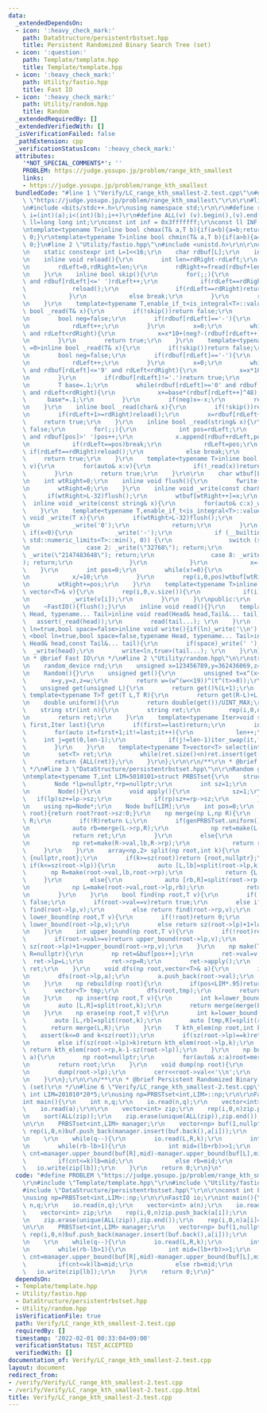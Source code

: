 ```yaml
---
data:
  _extendedDependsOn:
  - icon: ':heavy_check_mark:'
    path: DataStructure/persistentrbstset.hpp
    title: Persistent Randomized Binary Search Tree (set)
  - icon: ':question:'
    path: Template/template.hpp
    title: Template/template.hpp
  - icon: ':heavy_check_mark:'
    path: Utility/fastio.hpp
    title: Fast IO
  - icon: ':heavy_check_mark:'
    path: Utility/random.hpp
    title: Random
  _extendedRequiredBy: []
  _extendedVerifiedWith: []
  _isVerificationFailed: false
  _pathExtension: cpp
  _verificationStatusIcon: ':heavy_check_mark:'
  attributes:
    '*NOT_SPECIAL_COMMENTS*': ''
    PROBLEM: https://judge.yosupo.jp/problem/range_kth_smallest
    links:
    - https://judge.yosupo.jp/problem/range_kth_smallest
  bundledCode: "#line 1 \"Verify/LC_range_kth_smallest-2.test.cpp\"\n#define PROBLEM\
    \ \"https://judge.yosupo.jp/problem/range_kth_smallest\"\r\n\r\n#line 1 \"Template/template.hpp\"\
    \n#include <bits/stdc++.h>\r\nusing namespace std;\r\n\r\n#define rep(i,a,b) for(int\
    \ i=(int)(a);i<(int)(b);i++)\r\n#define ALL(v) (v).begin(),(v).end()\r\nusing\
    \ ll=long long int;\r\nconst int inf = 0x3fffffff;\r\nconst ll INF = 0x1fffffffffffffff;\r\
    \ntemplate<typename T>inline bool chmax(T& a,T b){if(a<b){a=b;return 1;}return\
    \ 0;}\r\ntemplate<typename T>inline bool chmin(T& a,T b){if(a>b){a=b;return 1;}return\
    \ 0;}\n#line 2 \"Utility/fastio.hpp\"\n#include <unistd.h>\r\n\r\nclass FastIO{\r\
    \n    static constexpr int L=1<<16;\r\n    char rdbuf[L];\r\n    int rdLeft=0,rdRight=0;\r\
    \n    inline void reload(){\r\n        int len=rdRight-rdLeft;\r\n        memmove(rdbuf,rdbuf+rdLeft,len);\r\
    \n        rdLeft=0,rdRight=len;\r\n        rdRight+=fread(rdbuf+len,1,L-len,stdin);\r\
    \n    }\r\n    inline bool skip(){\r\n        for(;;){\r\n            while(rdLeft!=rdRight\
    \ and rdbuf[rdLeft]<=' ')rdLeft++;\r\n            if(rdLeft==rdRight){\r\n   \
    \             reload();\r\n                if(rdLeft==rdRight)return false;\r\n\
    \            }\r\n            else break;\r\n        }\r\n        return true;\r\
    \n    }\r\n    template<typename T,enable_if_t<is_integral<T>::value,int> =0>inline\
    \ bool _read(T& x){\r\n        if(!skip())return false;\r\n        if(rdLeft+20>=rdRight)reload();\r\
    \n        bool neg=false;\r\n        if(rdbuf[rdLeft]=='-'){\r\n            neg=true;\r\
    \n            rdLeft++;\r\n        }\r\n        x=0;\r\n        while(rdbuf[rdLeft]>='0'\
    \ and rdLeft<rdRight){\r\n            x=x*10+(neg?-(rdbuf[rdLeft++]^48):(rdbuf[rdLeft++]^48));\r\
    \n        }\r\n        return true;\r\n    }\r\n    template<typename T,enable_if_t<is_floating_point<T>::value,int>\
    \ =0>inline bool _read(T& x){\r\n        if(!skip())return false;\r\n        if(rdLeft+20>=rdRight)reload();\r\
    \n        bool neg=false;\r\n        if(rdbuf[rdLeft]=='-'){\r\n            neg=true;\r\
    \n            rdLeft++;\r\n        }\r\n        x=0;\r\n        while(rdbuf[rdLeft]>='0'\
    \ and rdbuf[rdLeft]<='9' and rdLeft<rdRight){\r\n            x=x*10+(rdbuf[rdLeft++]^48);\r\
    \n        }\r\n        if(rdbuf[rdLeft]!='.')return true;\r\n        rdLeft++;\r\
    \n        T base=.1;\r\n        while(rdbuf[rdLeft]>='0' and rdbuf[rdLeft]<='9'\
    \ and rdLeft<rdRight){\r\n            x+=base*(rdbuf[rdLeft++]^48);\r\n      \
    \      base*=.1;\r\n        }\r\n        if(neg)x=-x;\r\n        return true;\r\
    \n    }\r\n    inline bool _read(char& x){\r\n        if(!skip())return false;\r\
    \n        if(rdLeft+1>=rdRight)reload();\r\n        x=rdbuf[rdLeft++];\r\n   \
    \     return true;\r\n    }\r\n    inline bool _read(string& x){\r\n        if(!skip())return\
    \ false;\r\n        for(;;){\r\n            int pos=rdLeft;\r\n            while(pos<rdRight\
    \ and rdbuf[pos]>' ')pos++;\r\n            x.append(rdbuf+rdLeft,pos-rdLeft);\r\
    \n            if(rdLeft==pos)break;\r\n            rdLeft=pos;\r\n           \
    \ if(rdLeft==rdRight)reload();\r\n            else break;\r\n        }\r\n   \
    \     return true;\r\n    }\r\n    template<typename T>inline bool _read(vector<T>&\
    \ v){\r\n        for(auto& x:v){\r\n            if(!_read(x))return false;\r\n\
    \        }\r\n        return true;\r\n    }\r\n\r\n    char wtbuf[L],tmp[50];\r\
    \n    int wtRight=0;\r\n    inline void flush(){\r\n        fwrite(wtbuf,1,wtRight,stdout);\r\
    \n        wtRight=0;\r\n    }\r\n    inline void _write(const char& x){\r\n  \
    \      if(wtRight>L-32)flush();\r\n        wtbuf[wtRight++]=x;\r\n    }\r\n  \
    \  inline void _write(const string& x){\r\n        for(auto& c:x)_write(c);\r\n\
    \    }\r\n    template<typename T,enable_if_t<is_integral<T>::value,int> =0>inline\
    \ void _write(T x){\r\n        if(wtRight>L-32)flush();\r\n        if(x==0){\r\
    \n            _write('0');\r\n            return;\r\n        }\r\n        else\
    \ if(x<0){\r\n            _write('-');\r\n            if (__builtin_expect(x ==\
    \ std::numeric_limits<T>::min(), 0)) {\r\n                switch (sizeof(x)) {\r\
    \n                case 2: _write(\"32768\"); return;\r\n                case 4:\
    \ _write(\"2147483648\"); return;\r\n                case 8: _write(\"9223372036854775808\"\
    ); return;\r\n                }\r\n            }\r\n            x=-x;\r\n    \
    \    }\r\n        int pos=0;\r\n        while(x!=0){\r\n            tmp[pos++]=char((x%10)|48);\r\
    \n            x/=10;\r\n        }\r\n        rep(i,0,pos)wtbuf[wtRight+i]=tmp[pos-1-i];\r\
    \n        wtRight+=pos;\r\n    }\r\n    template<typename T>inline void _write(const\
    \ vector<T>& v){\r\n        rep(i,0,v.size()){\r\n            if(i)_write(' ');\r\
    \n            _write(v[i]);\r\n        }\r\n    }\r\npublic:\r\n    FastIO(){}\r\
    \n    ~FastIO(){flush();}\r\n    inline void read(){}\r\n    template <typename\
    \ Head, typename... Tail>inline void read(Head& head,Tail&... tail){\r\n     \
    \   assert(_read(head));\r\n        read(tail...); \r\n    }\r\n    template<bool\
    \ ln=true,bool space=false>inline void write(){if(ln)_write('\\n');}\r\n    template\
    \ <bool ln=true,bool space=false,typename Head, typename... Tail>inline void write(const\
    \ Head& head,const Tail&... tail){\r\n        if(space)_write(' ');\r\n      \
    \  _write(head);\r\n        write<ln,true>(tail...); \r\n    }\r\n};\r\n\r\n/**\r\
    \n * @brief Fast IO\r\n */\n#line 2 \"Utility/random.hpp\"\n\r\nstruct Random{\r\
    \n    random_device rnd;\r\n    unsigned x=123456789,y=362436069,z=521288629,w=rnd();\r\
    \n    Random(){}\r\n    unsigned get(){\r\n        unsigned t=x^(x<<11);\r\n \
    \       x=y,y=z,z=w;\r\n        return w=(w^(w<<19))^(t^(t>>8));\r\n    }\r\n\
    \    unsigned get(unsigned L){\r\n        return get()%(L+1);\r\n    }\r\n   \
    \ template<typename T>T get(T L,T R){\r\n        return get(R-L)+L;\r\n    }\r\
    \n    double uniform(){\r\n        return double(get())/UINT_MAX;\r\n    }\r\n\
    \    string str(int n){\r\n        string ret;\r\n        rep(i,0,n)ret+=get('a','z');\r\
    \n        return ret;\r\n    }\r\n    template<typename Iter>void shuffle(Iter\
    \ first,Iter last){\r\n        if(first==last)return;\r\n        int len=1;\r\n\
    \        for(auto it=first+1;it!=last;it++){\r\n            len++;\r\n       \
    \     int j=get(0,len-1);\r\n            if(j!=len-1)iter_swap(it,first+j);\r\n\
    \        }\r\n    }\r\n    template<typename T>vector<T> select(int n,T L,T R){\r\
    \n        set<T> ret;\r\n        while(ret.size()<n)ret.insert(get(L,R));\r\n\
    \        return {ALL(ret)};\r\n    }\r\n};\r\n\r\n/**\r\n * @brief Random\r\n\
    \ */\n#line 3 \"DataStructure/persistentrbstset.hpp\"\n\r\nRandom genPRBSTset;\r\
    \ntemplate<typename T,int LIM=5010101>struct PRBSTset{\r\n    struct Node{\r\n\
    \        Node *lp=nullptr,*rp=nullptr;\r\n        int sz=1;\r\n        T val;\r\
    \n        Node(){}\r\n        void apply(){\r\n            sz=1;\r\n         \
    \   if(lp)sz+=lp->sz;\r\n            if(rp)sz+=rp->sz;\r\n        }\r\n    };\r\
    \n    using np=Node*;\r\n    Node buf[LIM];\r\n    int pos=0;\r\n    int sz(np\
    \ root){return root?root->sz:0;}\r\n    np merge(np L,np R){\r\n        if(!L)return\
    \ R;\r\n        if(!R)return L;\r\n        if(genPRBSTset.uniform()*(sz(L)+sz(R))<sz(L)){\r\
    \n            auto rb=merge(L->rp,R);\r\n            np ret=make(L->val,L->lp,rb);\r\
    \n            return ret;\r\n        }\r\n        else{\r\n            auto lb=merge(L,R->lp);\r\
    \n            np ret=make(R->val,lb,R->rp);\r\n            return ret;\r\n   \
    \     }\r\n    }\r\n    array<np,2> split(np root,int k){\r\n        if(k<=0)return\
    \ {nullptr,root};\r\n        if(k>=sz(root))return {root,nullptr};\r\n       \
    \ if(k<=sz(root->lp)){\r\n            auto [L,lb]=split(root->lp,k);\r\n     \
    \       np R=make(root->val,lb,root->rp);\r\n            return {L,R};\r\n   \
    \     }\r\n        else{\r\n            auto [rb,R]=split(root->rp,k-1-sz(root->lp));\r\
    \n            np L=make(root->val,root->lp,rb);\r\n            return {L,R};\r\
    \n        }\r\n    }\r\n    bool find(np root,T v){\r\n        if(!root)return\
    \ false;\r\n        if(root->val==v)return true;\r\n        else if(root->val>v)return\
    \ find(root->lp,v);\r\n        else return find(root->rp,v);\r\n    }\r\n    int\
    \ lower_bound(np root,T v){\r\n        if(!root)return 0;\r\n        if(root->val>v)return\
    \ lower_bound(root->lp,v);\r\n        else return sz(root->lp)+1+lower_bound(root->rp,v);\r\
    \n    }\r\n    int upper_bound(np root,T v){\r\n        if(!root)return 0;\r\n\
    \        if(root->val>=v)return upper_bound(root->lp,v);\r\n        else return\
    \ sz(root->lp)+1+upper_bound(root->rp,v);\r\n    }\r\n    np make(T v,np L=nullptr,np\
    \ R=nullptr){\r\n        np ret=&buf[pos++];\r\n        ret->val=v;\r\n      \
    \  ret->lp=L;\r\n        ret->rp=R;\r\n        ret->apply();\r\n        return\
    \ ret;\r\n    }\r\n    void dfs(np root,vector<T>& a){\r\n        if(!root)return;\r\
    \n        dfs(root->lp,a);\r\n        a.push_back(root->val);\r\n        dfs(root->rp,a);\r\
    \n    }\r\n    np rebuild(np root){\r\n        if(pos<LIM*.95)return root;\r\n\
    \        vector<T> tmp;\r\n        dfs(root,tmp);\r\n        return build(tmp);\r\
    \n    }\r\n    np insert(np root,T v){\r\n        int k=lower_bound(root,v);\r\
    \n        auto [L,R]=split(root,k);\r\n        return merge(merge(L,make(v)),R);\r\
    \n    }\r\n    np erase(np root,T v){\r\n        int k=lower_bound(root,v);\r\n\
    \        auto [L,rb]=split(root,k);\r\n        auto [tmp,R]=split(rb,1);\r\n \
    \       return merge(L,R);\r\n    }\r\n    T kth_elem(np root,int k){\r\n    \
    \    assert(k<=0 and k<sz(root));\r\n        if(sz(root->lp)==k)return root->val;\r\
    \n        else if(sz(root->lp)>k)return kth_elem(root->lp,k);\r\n        else\
    \ return kth_elem(root->rp,k-1-sz(root->lp));\r\n    }\r\n    np build(vector<T>&\
    \ a){\r\n        np root=nullptr;\r\n        for(auto& x:a)root=merge(root,make(x));\r\
    \n        return root;\r\n    }\r\n    void dump(np root){\r\n        if(!root)return;\r\
    \n        dump(root->lp);\r\n        cerr<<root->val<<'\\n';\r\n        dump(root->rp);\r\
    \n    }\r\n};\r\n\r\n/**\r\n * @brief Persistent Randomized Binary Search Tree\
    \ (set)\r\n */\n#line 6 \"Verify/LC_range_kth_smallest-2.test.cpp\"\n\r\nconst\
    \ int LIM=201010*20*5;\r\nusing np=PRBSTset<int,LIM>::np;\r\n\r\nFastIO io;\r\n\
    int main(){\r\n    int n,q;\r\n    io.read(n,q);\r\n    vector<int> a(n);\r\n\
    \    io.read(a);\r\n\r\n    vector<int> zip;\r\n    rep(i,0,n)zip.push_back(a[i]);\r\
    \n    sort(ALL(zip));\r\n    zip.erase(unique(ALL(zip)),zip.end());\r\n    rep(i,0,n)a[i]=lower_bound(ALL(zip),a[i])-zip.begin();\r\
    \n\r\n    PRBSTset<int,LIM> manager;\r\n    vector<np> buf(1,nullptr);\r\n   \
    \ rep(i,0,n)buf.push_back(manager.insert(buf.back(),a[i]));\r\n    int L,R,k;\r\
    \n    \r\n    while(q--){\r\n        io.read(L,R,k);\r\n        int lb=0,rb=zip.size();\r\
    \n        while(rb-lb>1){\r\n            int mid=(lb+rb)>>1;\r\n            int\
    \ cnt=manager.upper_bound(buf[R],mid)-manager.upper_bound(buf[L],mid);\r\n   \
    \         if(cnt<=k)lb=mid;\r\n            else rb=mid;\r\n        }\r\n     \
    \   io.write(zip[lb]);\r\n    }\r\n    return 0;\r\n}\n"
  code: "#define PROBLEM \"https://judge.yosupo.jp/problem/range_kth_smallest\"\r\n\
    \r\n#include \"Template/template.hpp\"\r\n#include \"Utility/fastio.hpp\"\r\n\
    #include \"DataStructure/persistentrbstset.hpp\"\r\n\r\nconst int LIM=201010*20*5;\r\
    \nusing np=PRBSTset<int,LIM>::np;\r\n\r\nFastIO io;\r\nint main(){\r\n    int\
    \ n,q;\r\n    io.read(n,q);\r\n    vector<int> a(n);\r\n    io.read(a);\r\n\r\n\
    \    vector<int> zip;\r\n    rep(i,0,n)zip.push_back(a[i]);\r\n    sort(ALL(zip));\r\
    \n    zip.erase(unique(ALL(zip)),zip.end());\r\n    rep(i,0,n)a[i]=lower_bound(ALL(zip),a[i])-zip.begin();\r\
    \n\r\n    PRBSTset<int,LIM> manager;\r\n    vector<np> buf(1,nullptr);\r\n   \
    \ rep(i,0,n)buf.push_back(manager.insert(buf.back(),a[i]));\r\n    int L,R,k;\r\
    \n    \r\n    while(q--){\r\n        io.read(L,R,k);\r\n        int lb=0,rb=zip.size();\r\
    \n        while(rb-lb>1){\r\n            int mid=(lb+rb)>>1;\r\n            int\
    \ cnt=manager.upper_bound(buf[R],mid)-manager.upper_bound(buf[L],mid);\r\n   \
    \         if(cnt<=k)lb=mid;\r\n            else rb=mid;\r\n        }\r\n     \
    \   io.write(zip[lb]);\r\n    }\r\n    return 0;\r\n}"
  dependsOn:
  - Template/template.hpp
  - Utility/fastio.hpp
  - DataStructure/persistentrbstset.hpp
  - Utility/random.hpp
  isVerificationFile: true
  path: Verify/LC_range_kth_smallest-2.test.cpp
  requiredBy: []
  timestamp: '2022-02-01 00:33:04+09:00'
  verificationStatus: TEST_ACCEPTED
  verifiedWith: []
documentation_of: Verify/LC_range_kth_smallest-2.test.cpp
layout: document
redirect_from:
- /verify/Verify/LC_range_kth_smallest-2.test.cpp
- /verify/Verify/LC_range_kth_smallest-2.test.cpp.html
title: Verify/LC_range_kth_smallest-2.test.cpp
---
```

